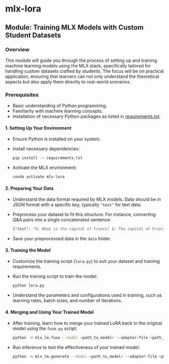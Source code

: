 # mlx-lora

## Module: Training MLX Models with Custom Student Datasets

### Overview
This module will guide you through the process of setting up and training machine learning models using the MLX stack, specifically tailored for handling custom datasets crafted by students. The focus will be on practical application, ensuring that learners can not only understand the theoretical aspects but also apply them directly to real-world scenarios.

### Prerequisites
- Basic understanding of Python programming.
- Familiarity with machine learning concepts.
- Installation of necessary Python packages as listed in [requirements.txt](file:///Users/anima/mlx-lora/requirements.txt#1%2C1-1%2C1).


#### 1. Setting Up Your Environment

   - Ensure Python is installed on your system.

   - Install necessary dependencies:
     ```bash
     pip install -r requirements.txt
     ```
     
   - Activate the MLX environment:
     ```bash
     conda activate mlx-lora
     ```

#### 2. Preparing Your Data

   - Understand the data format required by MLX models. Data should be in JSON format with a specific key, typically `"text"` for text data.

   - Preprocess your dataset to fit this structure. For instance, converting Q&A pairs into a single concatenated sentence:

     ```json
     {"text": "Q: What is the capital of France? A: The capital of France is Paris."}
     ```

   - Save your preprocessed data in the `data` folder.

#### 3. Training the Model

   - Customize the training script (`lora.py`) to suit your dataset and training requirements.

   - Run the training script to train the model:

     ```bash
     python lora.py
     ```

   - Understand the parameters and configurations used in training, such as learning rates, batch sizes, and number of iterations.

#### 4. Merging and Using Your Trained Model

   - After training, learn how to merge your trained LoRA back to the original model using the `fuse.py` script:

     ```bash
     python -m mlx_lm.fuse --model <path_to_model> --adapter-file <path_to_adapter>
     ```

   - Run inference to test the effectiveness of your trained model:
   
     ```bash
     python -m mlx_lm.generate --model <path_to_model> --adapter-file <path_to_adapter>
     ```

